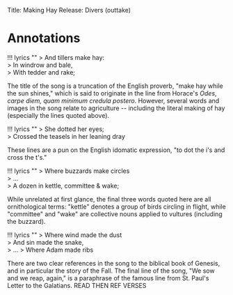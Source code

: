 Title: Making Hay
Release: Divers (outtake)

# Annotations #

!!! lyrics ""
	> And tillers make hay:  
	> In windrow and bale,  
	> With tedder and rake;

The title of the song is a truncation of the English proverb, "make hay while the sun shines," which is said to originate in the line from Horace's *Odes*, *carpe diem, quam minimum credula postero*. However, several words and images in the song relate to agriculture -- including the literal making of hay (especially the lines quoted above).

!!! lyrics ""
	> She dotted her eyes;  
	> Crossed the teasels in her leaning dray

These lines are a pun on the English idomatic expression, "to dot the i's and cross the t's."

!!! lyrics ""
	> Where buzzards make circles  
	> ...  
	> A dozen in kettle, committee & wake;

While unrelated at first glance, the final three words quoted here are all ornithological terms: "kettle" denotes a group of birds circling in flight, while "committee" and "wake" are collective nouns applied to vultures (including the buzzard).

!!! lyrics ""
	> Where wind made the dust  
	> And sin made the snake,  
	> ...
	> Where Adam made ribs

There are two clear references in the song to the biblical book of Genesis, and in particular the story of the Fall. The final line of the song, "We sow and we reap, again," is a paraphrase of the famous line from St. Paul's Letter to the Galatians. READ THEN REF VERSES


